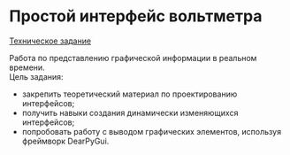# Простой интерфейс вольтметра

[Техническое задание](https://docs.google.com/document/d/11PkCkOI4zQCVTf7OWjwZjcUPYADQXh5uPL7oAx-Y_-0/edit?usp=sharing)  

Работа по представлению графической информации в реальном времени.  
Цель задания:  
* закрепить теоретический материал по проектированию интерфейсов;  
* получить навыки создания динамически изменяющихся интерфейсов;  
* попробовать работу с выводом графических элементов, используя фреймворк DearPyGui.  
